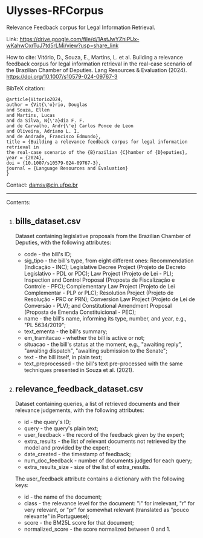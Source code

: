 # Ulysses-RFCorpus
Relevance Feedback corpus for Legal Information Retrieval.

Link: https://drive.google.com/file/d/1AstJwYZhiPUx-wKahwOxrTuJ7td5rLMi/view?usp=share_link

How to cite: 
Vitório, D., Souza, E., Martins, L. et al. Building a relevance feedback corpus for legal information retrieval in the real-case scenario of the Brazilian Chamber of Deputies. Lang Resources & Evaluation (2024). https://doi.org/10.1007/s10579-024-09767-3

BibTeX citation:
```
@article{Vitorio2024,
author = {Vit{\'o}rio, Douglas
and Souza, Ellen
and Martins, Lucas
and da Silva, N{\'a}dia F. F.
and de Carvalho, Andr{\'e} Carlos Ponce de Leon
and Oliveira, Adriano L. I.
and de Andrade, Francisco Edmundo},
title = {Building a relevance feedback corpus for legal information retrieval in
the real-case scenario of the {B}razilian {C}hamber of {D}eputies},
year = {2024},
doi = {10.1007/s10579-024-09767-3},
journal = {Language Resources and Evaluation}
}
```

Contact: damsv@cin.ufpe.br

-----------------------------------------------------------------

Contents:

1. bills_dataset.csv
   -
   Dataset containing legislative proposals from the Brazilian Chamber of Deputies, with the following attributes:
   - code - the bill's ID;
   - sig_tipo - the bill's type, from eight different ones: Recommendation (Indicação - INC); Legislative Decree Project (Projeto de Decreto Legislativo - PDL or PDC); Law Project (Projeto de Lei - PL); Inspection and Control Proposal (Proposta de Fiscalização e Controle - PFC); Complementary Law Project (Projeto de Lei Complementar - PLP or PLC); Resolution Project (Projeto de Resolução - PRC or PRN); Conversion Law Project (Projeto de Lei de Conversão - PLV); and Constitutional Amendment Proposal (Proposta de Emenda Constituicional - PEC);
   - name - the bill's name, informing its type, number, and year, e.g., "PL 5634/2019";
   - text_ementa - the bill's summary;
   - em_tramitacao - whether the bill is active or not;
   - situacao - the bill's status at the moment, e.g., "awaiting reply", "awaiting dispatch", "awaiting submission to the Senate";
   - text - the bill itself, in plain text;
   - text_preprocessed - the bill's text pre-processed with the same techniques presented in Souza et al. (2021).
  
3. relevance_feedback_dataset.csv
   -
   Dataset containing queries, a list of retrieved documents and their relevance judgements, with the following attributes:
   - id - the query's ID;
   - query - the query's plain text;
   - user_feedback - the record of the feedback given by the expert;
   - extra_results - the list of relevant documents not retrieved by the model and provided by the expert;
   - date_created - the timestamp of feedback;
   - num_doc_feedback - number of documents judged for each query;
   - extra_results_size - size of the list of extra_results.

   The user_feedback attribute contains a dictionary with the following keys:
   - id - the name of the document;
   - class - the relevance level for the document: "i" for irrelevant, "r" for very relevant, or "pr" for somewhat relevant (translated as "pouco relevante" in Portuguese);
   - score - the BM25L score for that document;
   - normalized_score - the score normalized between 0 and 1.
